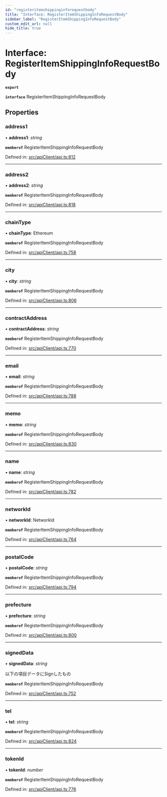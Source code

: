 ```yaml
---
id: "registeritemshippinginforequestbody"
title: "Interface: RegisterItemShippingInfoRequestBody"
sidebar_label: "RegisterItemShippingInfoRequestBody"
custom_edit_url: null
hide_title: true
---
```


# Interface: RegisterItemShippingInfoRequestBody

**`export`** 

**`interface`** RegisterItemShippingInfoRequestBody

## Properties

### address1

• **address1**: *string*

**`memberof`** RegisterItemShippingInfoRequestBody

Defined in: [src/apiClient/api.ts:812](https://github.com/KyuzanInc/annapurna-sdk-js/blob/5eef657/src/apiClient/api.ts#L812)

___

### address2

• **address2**: *string*

**`memberof`** RegisterItemShippingInfoRequestBody

Defined in: [src/apiClient/api.ts:818](https://github.com/KyuzanInc/annapurna-sdk-js/blob/5eef657/src/apiClient/api.ts#L818)

___

### chainType

• **chainType**: Ethereum

**`memberof`** RegisterItemShippingInfoRequestBody

Defined in: [src/apiClient/api.ts:758](https://github.com/KyuzanInc/annapurna-sdk-js/blob/5eef657/src/apiClient/api.ts#L758)

___

### city

• **city**: *string*

**`memberof`** RegisterItemShippingInfoRequestBody

Defined in: [src/apiClient/api.ts:806](https://github.com/KyuzanInc/annapurna-sdk-js/blob/5eef657/src/apiClient/api.ts#L806)

___

### contractAddress

• **contractAddress**: *string*

**`memberof`** RegisterItemShippingInfoRequestBody

Defined in: [src/apiClient/api.ts:770](https://github.com/KyuzanInc/annapurna-sdk-js/blob/5eef657/src/apiClient/api.ts#L770)

___

### email

• **email**: *string*

**`memberof`** RegisterItemShippingInfoRequestBody

Defined in: [src/apiClient/api.ts:788](https://github.com/KyuzanInc/annapurna-sdk-js/blob/5eef657/src/apiClient/api.ts#L788)

___

### memo

• **memo**: *string*

**`memberof`** RegisterItemShippingInfoRequestBody

Defined in: [src/apiClient/api.ts:830](https://github.com/KyuzanInc/annapurna-sdk-js/blob/5eef657/src/apiClient/api.ts#L830)

___

### name

• **name**: *string*

**`memberof`** RegisterItemShippingInfoRequestBody

Defined in: [src/apiClient/api.ts:782](https://github.com/KyuzanInc/annapurna-sdk-js/blob/5eef657/src/apiClient/api.ts#L782)

___

### networkId

• **networkId**: NetworkId

**`memberof`** RegisterItemShippingInfoRequestBody

Defined in: [src/apiClient/api.ts:764](https://github.com/KyuzanInc/annapurna-sdk-js/blob/5eef657/src/apiClient/api.ts#L764)

___

### postalCode

• **postalCode**: *string*

**`memberof`** RegisterItemShippingInfoRequestBody

Defined in: [src/apiClient/api.ts:794](https://github.com/KyuzanInc/annapurna-sdk-js/blob/5eef657/src/apiClient/api.ts#L794)

___

### prefecture

• **prefecture**: *string*

**`memberof`** RegisterItemShippingInfoRequestBody

Defined in: [src/apiClient/api.ts:800](https://github.com/KyuzanInc/annapurna-sdk-js/blob/5eef657/src/apiClient/api.ts#L800)

___

### signedData

• **signedData**: *string*

以下の項目データにSignしたもの

**`memberof`** RegisterItemShippingInfoRequestBody

Defined in: [src/apiClient/api.ts:752](https://github.com/KyuzanInc/annapurna-sdk-js/blob/5eef657/src/apiClient/api.ts#L752)

___

### tel

• **tel**: *string*

**`memberof`** RegisterItemShippingInfoRequestBody

Defined in: [src/apiClient/api.ts:824](https://github.com/KyuzanInc/annapurna-sdk-js/blob/5eef657/src/apiClient/api.ts#L824)

___

### tokenId

• **tokenId**: *number*

**`memberof`** RegisterItemShippingInfoRequestBody

Defined in: [src/apiClient/api.ts:776](https://github.com/KyuzanInc/annapurna-sdk-js/blob/5eef657/src/apiClient/api.ts#L776)
